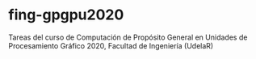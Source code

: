 # fing-gpgpu2020
Tareas del curso de Computación de Propósito General en Unidades de Procesamiento Gráfico 2020, Facultad de Ingeniería (UdelaR)
